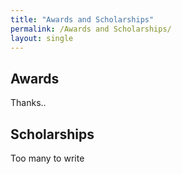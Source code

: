 ```yaml
---
title: "Awards and Scholarships"
permalink: /Awards and Scholarships/
layout: single
---
```


## Awards

Thanks..

## Scholarships

Too many to write